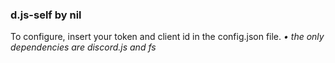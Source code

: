 ### d.js-self by nil

To configure, insert your token and client id in the config.json file.
_• the only dependencies are discord.js and fs_ 
